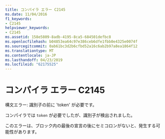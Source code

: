 ```yaml
---
title: コンパイラ エラー C2145
ms.date: 11/04/2016
f1_keywords:
- C2145
helpviewer_keywords:
- C2145
ms.assetid: 158e5809-8adb-4195-8ca5-684501defbc8
ms.openlocfilehash: b04853ea64c97e386ceb6dfe1fbb0e4325e0074f
ms.sourcegitcommit: 0ab61bc3d2b6cfbd52a16c6ab2b97a8ea1864f12
ms.translationtype: MT
ms.contentlocale: ja-JP
ms.lasthandoff: 04/23/2019
ms.locfileid: "62175525"
---
```

# <a name="compiler-error-c2145"></a>コンパイラ エラー C2145

構文エラー: 識別子の前に 'token' が必要です。

コンパイラでは `token` が必要でしたが、識別子が検出されました。

このエラーは、ブロック内の最後の宣言の後にセミコロンがないと、発生する可能性があります。